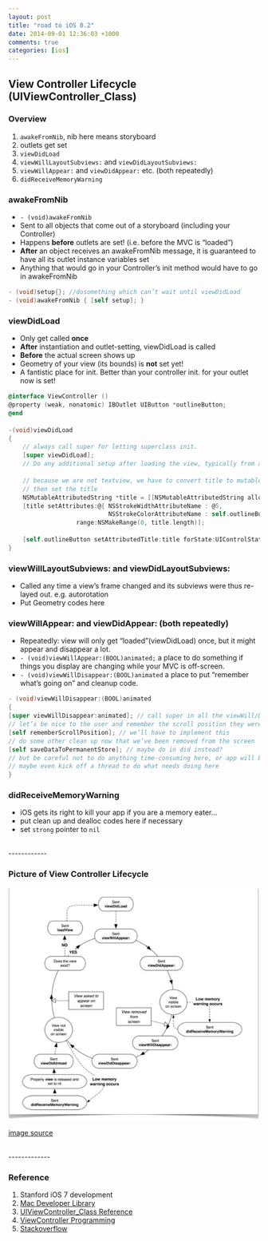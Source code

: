 ```yaml
---
layout: post
title: "road to iOS 0.2"
date: 2014-09-01 12:36:03 +1000
comments: true
categories: [ios]
---
```


## View Controller Lifecycle (UIViewController_Class)

### Overview
1. `awakeFromNib`, nib here means storyboard
2. outlets get set
3. `viewDidLoad`
4. `viewWillLayoutSubviews:` and `viewDidLayoutSubviews:`
5. `viewWillAppear:` and `viewDidAppear:` etc. (both repeatedly)
6. `didReceiveMemoryWarning`

<!--more-->

### awakeFromNib
- `- (void)awakeFromNib`
- Sent to all objects that come out of a storyboard (including your Controller)
- Happens **before** outlets are set! (i.e. before the MVC is “loaded”)
- **After** an object receives an awakeFromNib message, it is guaranteed to have all its outlet instance variables set
- Anything that would go in your Controller’s init method would have to go in awakeFromNib

``` objective-c example of init. awakeFromNib
- (void)setup{}; //dosomething which can’t wait until viewDidLoad
- (void)awakeFromNib { [self setup]; }
```

### viewDidLoad
- Only get called **once**
- **After** instantiation and outlet-setting, viewDidLoad is called
- **Before** the actual screen shows up
- Geometry of your view (its bounds) is **not** set yet!
- A fantistic place for init. Better than your controller init. for your outlet now is set!

``` objective-c example of init. button title in viewDidLoad
@interface ViewController ()
@property (weak, nonatomic) IBOutlet UIButton *outlineButton;
@end

-(void)viewDidLoad
{
	// always call super for letting superclass init.
    [super viewDidLoad];
	// Do any additional setup after loading the view, typically from a nib.

	// because we are not textview, we have to convert title to mutablestring
    // then set the title
    NSMutableAttributedString *title = [[NSMutableAttributedString alloc] initWithString:self.outlineButton.currentTitle];
    [title setAttributes:@{ NSStrokeWidthAttributeName : @5,
                            NSStrokeColorAttributeName : self.outlineButton.tintColor}
                   range:NSMakeRange(0, title.length)];

    [self.outlineButton setAttributedTitle:title forState:UIControlStateNormal];
}
```

### viewWillLayoutSubviews: and viewDidLayoutSubviews:
- Called any time a view’s frame changed and its subviews were thus re-layed out. e.g. autorotation
- Put Geometry codes here

### viewWillAppear: and viewDidAppear: (both repeatedly)
- Repeatedly: view will only get “loaded”(viewDidLoad) once, but it might appear and disappear a lot.
- `- (void)viewWillAppear:(BOOL)animated;` a place to do something if things you display are changing while your MVC is off-screen.
- `- (void)viewWillDisappear:(BOOL)animated` a place to put “remember what’s going on” and cleanup code.

``` objective-c example of viewWillDisappear
- (void)viewWillDisappear:(BOOL)animated
{
[super viewWillDisappear:animated]; // call super in all the viewWill/Did... methods
// let’s be nice to the user and remember the scroll position they were at ...
[self rememberScrollPosition]; // we’ll have to implement this
// do some other clean up now that we’ve been removed from the screen
[self saveDataToPermanentStore]; // maybe do in did instead?
// but be careful not to do anything time-consuming here, or app will be sluggish
// maybe even kick off a thread to do what needs doing here
}
```

### didReceiveMemoryWarning
- iOS gets its right to kill your app if you are a memory eater...
- put clean up  and dealloc codes here if necessary
- set `strong` pointer to `nil`

<br>
------------

### Picture of View Controller Lifecycle
![ UIViewController Lifecycle ](/images/ios/uiviewcontroller_lifecycle.png)

[image source](http://rdkw.wordpress.com/2013/02/24/ios-uiviewcontroller-lifecycle/)

<br>
-------------

### Reference
1. Stanford iOS 7 development
2. [Mac Developer Library](https://developer.apple.com/library/mac/navigation/)
3. [UIViewController_Class Reference](https://developer.apple.com/library/ios/documentation/uikit/reference/UIViewController_Class/Reference/Reference.html)
4. [ViewController Programming](https://developer.apple.com/library/ios/featuredarticles/viewcontrollerpgforiphoneos/ViewLoadingandUnloading/ViewLoadingandUnloading.html)
5. [Stackoverflow](http://stackoverflow.com/questions/5562938/looking-to-understand-the-ios-uiviewcontroller-lifecycle)
